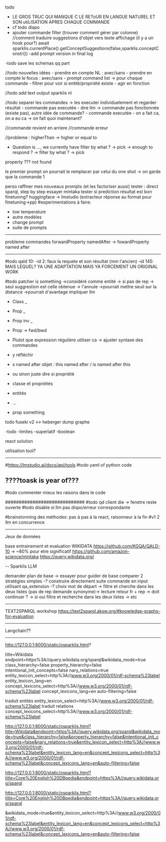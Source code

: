 todo
- LE GROS TRUC QUI MANQUE C LE REToUR EN LANGUE NATUREL ET SON utiLISATION APRES CHAQUE COMMANDE
- cf todo diapo
- ajouter commande filter (trouver comment gérer par colonne)
//comment traduire suggestions d'objet vers texte affichage (il y a un hook pour?)
await sparklis.currentPlace().getConceptSuggestions(false,sparklis.conceptConstr())
-add prompt version in final log

-todo save les schemas qq part

//todo nouvelles idées 
    - prendre en compte NL : avec/sans
    - prendre en compte le focus : avec/sans
    - prompt command list -> pour chaque commande
        - filtrer pour voir si entité/propriété existe
            - agir en fonction  

//todo add text output sparklis nl

//todo separer les commandes 
-> les executer individuelement et regarder résultat
    - commande pas executée
        - dire llm -> commande pas fonctionnée (existe pas), autre idée de commande?
    - commande executée
        - on a fait ca, on a eu ca -> on fait quoi maintenant?

//commande revient en arriere
//commande erreur

//probleme : higherThan -> higher or equal to

- Question is ..., we currently have filter by what ? -> pick
-> enough to respond ?
-> filter by what ? -> pick

property ??? not found

le premier prompt on pourrait le remplacer par celui du one shot -> on garde que la commande 1

perso
raffiner mes nouveaux prompts (et les factoriser aussi)
tester : direct sparql, step by step
essayer mintaka
tester si prediction résultat est bon 
finetuning? huggingface -> lmstudio (extracteur réponse au format pour finetuning->pp)
#experimentations à faire:
- low temperature
- autre modèles
- change prompt
- suite de prompts
-------------
probleme commandes
forwardProperty namedAfter -> fowardProperty named after

----------------------------------
#todo
qald 10: 
-id 2: faux la requete et son résultat (mm l'ancien)
-id 145: MAIS LEQUEL? YA UNE ADAPTATION MAIS YA FORCEMENT UN ORIGINAL WORK

#todo patcher is something
->considéré comme entité -> si pas de rep -> seul suggrestion est celle obtenue -> l'annule
->pourrait mettre seuil sur la distance
->pourrait d'avantage impliquer llm 
- Class _
- Prop _   
- Prop inv _
- Prop -> fwd/bwd
- Plutot que expression régulière utiliser ca -> ajuster syntaxe des commandes
- y réfléchir
- s named after objet : this named after / is named after this

- ou sinon juste dire si propriété
- classe et propriétés 
- entités
- ...
- prop something

todo fuseki v2 <-> heberger dump graphe

-todo
-limites
-superlatif
-boolean


react solution


utilisation tool?

-------------
#https://lmstudio.ai/docs/api/tools
#todo yaml of python code

????toask is year of???
------------------------

#todo commenter mieux les raisons dans le code

#############################
#todo qd client die -> fenetre reste ouverte
#todo disable si llm pas dispo/erreur correspondante

#brainstorming des méthodes: pas à pas à la react, raisonneur à la fin
#v1 2 llm en concurrence
____________
Jeux de données

base entrainement et evaluation
WIKIDATA
https://github.com/KGQA/QALD-10 -> ~80% pour etre significatif
https://github.com/amazon-science/mintaka
https://query.wikidata.org/


--
Sparklis LLM

demander plan de base -> essayer pour guider de base 
comparer 2 stratégies simples
-? construire directement suite commande en input utilisant qa_extension
-? choix mot de départ -> filtre et cherche dans les deux listes (pas de rep demande synonyme)-> lecture retour fr + rep -> doit continuer ? -> si oui filtre et recherche dans les deux listes -> etc 


-----------------------------------
TEXT2SPARQL workshop
https://text2sparql.aksw.org/#knowledge-graphs-for-evaluation

-----------------------------------
Langchain??

-----------------------------------

http://127.0.0.1:8000/static/osparklis.html?

title=Wikidata
endpoint=https%3A//query.wikidata.org/sparql&wikidata_mode=true
class_hierarchy=false
property_hierarchy=false
intentional_init_concepts=false
nary_relations=true
entity_lexicon_select=http%3A//www.w3.org/2000/01/rdf-schema%23label
entity_lexicon_lang=en
concept_lexicons_select=http%3A//www.w3.org/2000/01/rdf-schema%23label
concept_lexicons_lang=en
auto-filtering=false


traduit entités
entity_lexicon_select=http%3A//www.w3.org/2000/01/rdf-schema%23label
traduit relations
concept_lexicons_select=http%3A//www.w3.org/2000/01/rdf-schema%23label

http://127.0.0.1:8000/static/osparklis.html?title=Wikidata&endpoint=https%3A//query.wikidata.org/sparql&wikidata_mode=true&class_hierarchy=false&property_hierarchy=false&intentional_init_concepts=false&nary_relations=true&entity_lexicon_select=http%3A//www.w3.org/2000/01/rdf-schema%23label&entity_lexicon_lang=en&concept_lexicons_select=http%3A//www.w3.org/2000/01/rdf-schema%23label&concept_lexicons_lang=en&auto-filtering=false

http://127.0.0.1:8000/static/osparklis.html?title=Core%20English%20DBpedia&endpoint=https%3A//query.wikidata.org/sparql

http://127.0.0.1:8000/static/osparklis.html?title=Core%20English%20DBpedia&endpoint=https%3A//query.wikidata.org/sparql

&wikidata_mode=true&entity_lexicon_select=http%3A//www.w3.org/2000/01/rdf-schema%23label&entity_lexicon_lang=en&concept_lexicons_select=http%3A//www.w3.org/2000/01/rdf-schema%23label&concept_lexicons_lang=en&auto-filtering=false